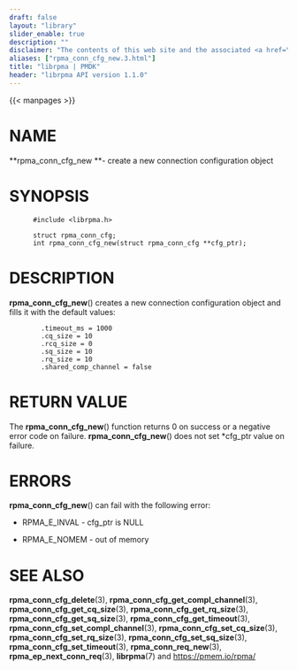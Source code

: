```yaml
---
draft: false
layout: "library"
slider_enable: true
description: ""
disclaimer: "The contents of this web site and the associated <a href=\"https://github.com/pmem\">GitHub repositories</a> are BSD-licensed open source."
aliases: ["rpma_conn_cfg_new.3.html"]
title: "librpma | PMDK"
header: "librpma API version 1.1.0"
---
```

{{< manpages >}}

[comment]: <> (SPDX-License-Identifier: BSD-3-Clause)
[comment]: <> (Copyright 2020-2022, Intel Corporation)

# NAME

**rpma_conn_cfg_new **- create a new connection configuration object

# SYNOPSIS

          #include <librpma.h>

          struct rpma_conn_cfg;
          int rpma_conn_cfg_new(struct rpma_conn_cfg **cfg_ptr);

# DESCRIPTION

**rpma_conn_cfg_new**() creates a new connection configuration object
and fills it with the default values:

            .timeout_ms = 1000
            .cq_size = 10
            .rcq_size = 0
            .sq_size = 10
            .rq_size = 10
            .shared_comp_channel = false

# RETURN VALUE

The **rpma_conn_cfg_new**() function returns 0 on success or a negative
error code on failure. **rpma_conn_cfg_new**() does not set \*cfg_ptr
value on failure.

# ERRORS

**rpma_conn_cfg_new**() can fail with the following error:

-   RPMA_E\_INVAL - cfg_ptr is NULL

-   RPMA_E\_NOMEM - out of memory

# SEE ALSO

**rpma_conn_cfg_delete**(3), **rpma_conn_cfg_get_compl_channel**(3),
**rpma_conn_cfg_get_cq_size**(3), **rpma_conn_cfg_get_rq_size**(3),
**rpma_conn_cfg_get_sq_size**(3), **rpma_conn_cfg_get_timeout**(3),
**rpma_conn_cfg_set_compl_channel**(3),
**rpma_conn_cfg_set_cq_size**(3), **rpma_conn_cfg_set_rq_size**(3),
**rpma_conn_cfg_set_sq_size**(3), **rpma_conn_cfg_set_timeout**(3),
**rpma_conn_req_new**(3), **rpma_ep_next_conn_req**(3), **librpma**(7)
and https://pmem.io/rpma/
